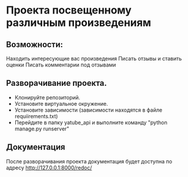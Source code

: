 

# Проекта посвещенному различным произведениям

## Возможности:
Находить интересующие вас произведения
Писать отзывы и ставить оценки
Писать комментарии под отзывами


## Разворачивание проекта.
- Клонируйте репозиторий.
- Установите виртуальное окружение.
- Установите зависимости (зависимости находятся в файле requiirements.txt)
- Перейдите в папку yatube_api и выполните команду "python manage.py runserver"

## Документация
После разворачивания проекта документация будет доступна по адресу
http://127.0.0.1:8000/redoc/